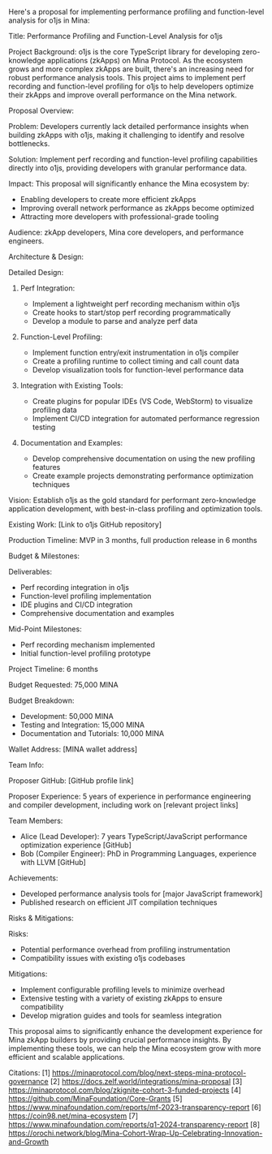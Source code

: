 Here's a proposal for implementing performance profiling and function-level analysis for o1js in Mina:

Title: Performance Profiling and Function-Level Analysis for o1js

Project Background:
o1js is the core TypeScript library for developing zero-knowledge applications (zkApps) on Mina Protocol. As the ecosystem grows and more complex zkApps are built, there's an increasing need for robust performance analysis tools. This project aims to implement perf recording and function-level profiling for o1js to help developers optimize their zkApps and improve overall performance on the Mina network.

Proposal Overview:

Problem: Developers currently lack detailed performance insights when building zkApps with o1js, making it challenging to identify and resolve bottlenecks.

Solution: Implement perf recording and function-level profiling capabilities directly into o1js, providing developers with granular performance data.

Impact: This proposal will significantly enhance the Mina ecosystem by:
- Enabling developers to create more efficient zkApps
- Improving overall network performance as zkApps become optimized
- Attracting more developers with professional-grade tooling

Audience: zkApp developers, Mina core developers, and performance engineers.

Architecture & Design:

Detailed Design:
1. Perf Integration:
   - Implement a lightweight perf recording mechanism within o1js
   - Create hooks to start/stop perf recording programmatically
   - Develop a module to parse and analyze perf data

2. Function-Level Profiling:
   - Implement function entry/exit instrumentation in o1js compiler
   - Create a profiling runtime to collect timing and call count data
   - Develop visualization tools for function-level performance data

3. Integration with Existing Tools:
   - Create plugins for popular IDEs (VS Code, WebStorm) to visualize profiling data
   - Implement CI/CD integration for automated performance regression testing

4. Documentation and Examples:
   - Develop comprehensive documentation on using the new profiling features
   - Create example projects demonstrating performance optimization techniques

Vision: Establish o1js as the gold standard for performant zero-knowledge application development, with best-in-class profiling and optimization tools.

Existing Work: [Link to o1js GitHub repository]

Production Timeline: MVP in 3 months, full production release in 6 months

Budget & Milestones:

Deliverables:
- Perf recording integration in o1js
- Function-level profiling implementation
- IDE plugins and CI/CD integration
- Comprehensive documentation and examples

Mid-Point Milestones:
- Perf recording mechanism implemented
- Initial function-level profiling prototype

Project Timeline: 6 months

Budget Requested: 75,000 MINA

Budget Breakdown:
- Development: 50,000 MINA
- Testing and Integration: 15,000 MINA
- Documentation and Tutorials: 10,000 MINA

Wallet Address: [MINA wallet address]

Team Info:

Proposer GitHub: [GitHub profile link]

Proposer Experience: 5 years of experience in performance engineering and compiler development, including work on [relevant project links]

Team Members:
- Alice (Lead Developer): 7 years TypeScript/JavaScript performance optimization experience [GitHub]
- Bob (Compiler Engineer): PhD in Programming Languages, experience with LLVM [GitHub]

Achievements:
- Developed performance analysis tools for [major JavaScript framework]
- Published research on efficient JIT compilation techniques

Risks & Mitigations:

Risks:
- Potential performance overhead from profiling instrumentation
- Compatibility issues with existing o1js codebases

Mitigations:
- Implement configurable profiling levels to minimize overhead
- Extensive testing with a variety of existing zkApps to ensure compatibility
- Develop migration guides and tools for seamless integration

This proposal aims to significantly enhance the development experience for Mina zkApp builders by providing crucial performance insights. By implementing these tools, we can help the Mina ecosystem grow with more efficient and scalable applications.

Citations:
[1] https://minaprotocol.com/blog/next-steps-mina-protocol-governance
[2] https://docs.zelf.world/integrations/mina-proposal
[3] https://minaprotocol.com/blog/zkignite-cohort-3-funded-projects
[4] https://github.com/MinaFoundation/Core-Grants
[5] https://www.minafoundation.com/reports/mf-2023-transparency-report
[6] https://coin98.net/mina-ecosystem
[7] https://www.minafoundation.com/reports/q1-2024-transparency-report
[8] https://orochi.network/blog/Mina-Cohort-Wrap-Up-Celebrating-Innovation-and-Growth
